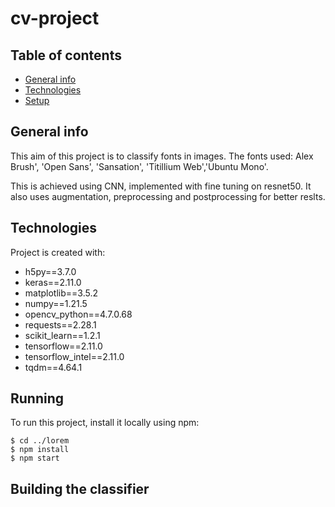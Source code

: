 # cv-project

## Table of contents
* [General info](#general-info)
* [Technologies](#technologies)
* [Setup](#setup)

## General info
This aim of this project is to classify fonts in images. The fonts used: Alex Brush', 'Open Sans', 'Sansation', 'Titillium Web','Ubuntu Mono'.


This is achieved using CNN, implemented with fine tuning on resnet50. It also uses augmentation, preprocessing and postprocessing for better reslts.
	
## Technologies
Project is created with:
* h5py==3.7.0
* keras==2.11.0
* matplotlib==3.5.2
* numpy==1.21.5
* opencv_python==4.7.0.68
* requests==2.28.1
* scikit_learn==1.2.1
* tensorflow==2.11.0
* tensorflow_intel==2.11.0
* tqdm==4.64.1
	
## Running
To run this project, install it locally using npm:

```
$ cd ../lorem
$ npm install
$ npm start
```

## Building the classifier
